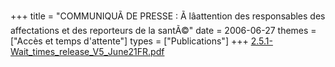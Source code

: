 +++
title = "COMMUNIQUÃ DE PRESSE : Ã lâattention des responsables des affectations et des reporteurs de la santÃ©"
date = 2006-06-27
themes = ["Accès et temps d'attente"]
types = ["Publications"]
+++
[2.5.1-Wait_times_release_V5_June21FR.pdf](/files/2.5.1-Wait_times_release_V5_June21FR.pdf)
